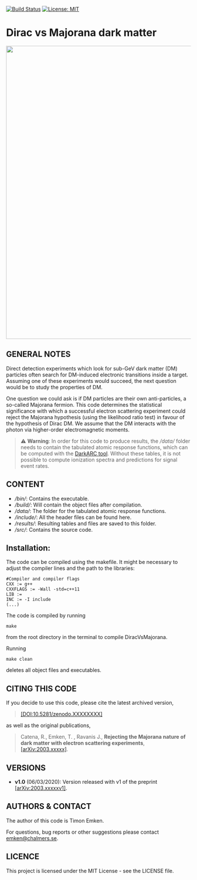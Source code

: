 [![Build Status](https://travis-ci.com/temken/Dirac_vs_Majorana.svg?branch=master)](https://travis-ci.com/temken/Dirac_vs_Majorana)
[![License: MIT](https://img.shields.io/badge/License-MIT-blue.svg)](https://opensource.org/licenses/MIT)


# Dirac vs Majorana dark matter

<!-- [![DOI](https://zenodo.org/badge/XXXXXXXX.svg)](https://zenodo.org/badge/latestdoi/XXXXXXXX) -->
<!-- [![arXiv](https://img.shields.io/badge/arXiv-2003.xxxxx-B31B1B.svg)](https://arxiv.org/abs/2003.xxxxx) -->

<img src="https://user-images.githubusercontent.com/29034913/76204669-209afa80-61f9-11ea-9cbc-3481bada2e1c.png" width="800">

## GENERAL NOTES

Direct detection experiments which look for sub-GeV dark matter (DM) particles often search for DM-induced electronic transitions inside a target. Assuming one of these experiments would succeed, the next question would be to study the properties of DM.

One question we could ask is if DM particles are their own anti-particles, a so-called Majorana fermion. This code determines the statistical significance with which a successful electron scattering experiment could reject the Majorana hypothesis (using the likelihood ratio test) in favour of the hypothesis of Dirac DM. We assume that the DM interacts with the photon via higher-order electromagnetic moments.

> :warning: **Warning**: In order for this code to produce results, the */data/* folder needs to contain the tabulated atomic response functions, which can be computed with the [DarkARC tool](https://github.com/temken/DarkARC). Without these tables, it is not possible to compute ionization spectra and predictions for signal event rates.

## CONTENT

- */bin/*: Contains the executable.
- */build/*: Will contain the object files after compilation.
- */data/*: The folder for the tabulated atomic response functions.
- */include/*: All the header files can be found here.
- */results/*: Resulting tables and files are saved to this folder.
- */src/*: Contains the source code.

## Installation:

The code can be compiled using the makefile. It might be necessary to adjust the compiler lines and the path to the libraries:

```
#Compiler and compiler flags
CXX := g++
CXXFLAGS := -Wall -std=c++11 
LIB := 
INC := -I include
(...)
```

The code is compiled by running 
```
make
```
from the root directory in the terminal to compile DiracVsMajorana.

Running
```
make clean
```
deletes all object files and executables.


## CITING THIS CODE

If you decide to use this code, please cite the latest archived version,

> [[DOI:10.5281/zenodo.XXXXXXXX]](https://doi.org/10.5281/zenodo.XXXXXXXX)

as well as the original publications,

>Catena, R., Emken, T. , Ravanis J., **Rejecting the Majorana nature of dark matter with electron scattering experiments**, [[arXiv:2003.xxxxx]](https://arxiv.org/abs/2003.xxxxx).

## VERSIONS

- **v1.0** (06/03/2020): Version released with v1 of the preprint [[arXiv:2003.xxxxxv1]](https://arxiv.org/abs/2003.xxxxxv1).

## AUTHORS & CONTACT

The author of this code is Timon Emken.

For questions, bug reports or other suggestions please contact [emken@chalmers.se](mailto:emken@chalmers.se).


## LICENCE

This project is licensed under the MIT License - see the LICENSE file.